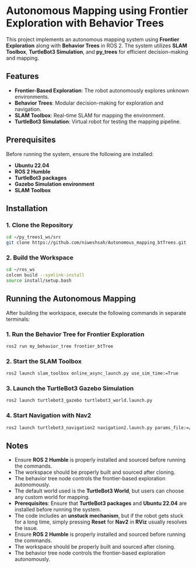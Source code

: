 # Autonomous Mapping using Frontier Exploration with Behavior Trees

This project implements an autonomous mapping system using **Frontier Exploration** along with **Behavior Trees** in ROS 2. The system utilizes **SLAM Toolbox**, **TurtleBot3 Simulation**, and **py\_trees** for efficient decision-making and mapping.

## Features

- **Frontier-Based Exploration**: The robot autonomously explores unknown environments.
- **Behavior Trees**: Modular decision-making for exploration and navigation.
- **SLAM Toolbox**: Real-time SLAM for mapping the environment.
- **TurtleBot3 Simulation**: Virtual robot for testing the mapping pipeline.

## Prerequisites

Before running the system, ensure the following are installed:

- **Ubuntu 22.04**
- **ROS 2 Humble**
- **TurtleBot3 packages**
- **Gazebo Simulation environment**
- **SLAM Toolbox**

## Installation

### 1. Clone the Repository

```bash
cd ~/py_trees1_ws/src
git clone https://github.com/niweshsah/Autonomous_mapping_btTrees.git
```

### 2. Build the Workspace

```bash
cd ~/ros_ws
colcon build --symlink-install
source install/setup.bash
```

## Running the Autonomous Mapping

After building the workspace, execute the following commands in separate terminals:

### 1. Run the Behavior Tree for Frontier Exploration

```bash
ros2 run my_behavior_tree frontier_btTree
```

### 2. Start the SLAM Toolbox

```bash
ros2 launch slam_toolbox online_async_launch.py use_sim_time:=True
```

### 3. Launch the TurtleBot3 Gazebo Simulation

```bash
ros2 launch turtlebot3_gazebo turtlebot3_world.launch.py
```

### 4. Start Navigation with Nav2

```bash
ros2 launch turtlebot3_navigation2 navigation2.launch.py params_file:=/home/niweshsah/py_trees1_ws/config/nav2_params.yaml use_sim_time:=True
```

## Notes

- Ensure **ROS 2 Humble** is properly installed and sourced before running the commands.
- The workspace should be properly built and sourced after cloning.
- The behavior tree node controls the frontier-based exploration autonomously.
- The default world used is the **TurtleBot3 World**, but users can choose any custom world for mapping.
- **Prerequisites**: Ensure that **TurtleBot3 packages** and **Ubuntu 22.04** are installed before running the system.
- The code includes an **unstuck mechanism**, but if the robot gets stuck for a long time, simply pressing **Reset** for **Nav2** in **RViz** usually resolves the issue.
- Ensure **ROS 2 Humble** is properly installed and sourced before running the commands.
- The workspace should be properly built and sourced after cloning.
- The behavior tree node controls the frontier-based exploration autonomously.

